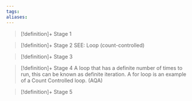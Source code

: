 ```yaml
---
tags:
aliases:
---
```


> [!definition]+ Stage 1
>

> [!definition]+ Stage 2
> SEE: Loop (count-controlled)

> [!definition]+ Stage 3
>

> [!definition]+ Stage 4
> A loop that has a definite number of times to run, this can be known as definite iteration. A for loop is an example of a Count Controlled loop. (AQA)

> [!definition]+ Stage 5
>



